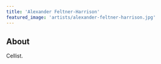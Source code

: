 ```yaml
---
title: 'Alexander Feltner-Harrison'
featured_image: 'artists/alexander-feltner-harrison.jpg'
---
```


## About

Cellist.
